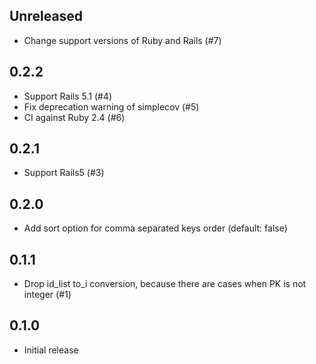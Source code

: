## Unreleased

- Change support versions of Ruby and Rails (#7)

## 0.2.2

- Support Rails 5.1 (#4)
- Fix deprecation warning of simplecov (#5)
- CI against Ruby 2.4 (#6)

## 0.2.1

- Support Rails5 (#3)

## 0.2.0

- Add sort option for comma separated keys order (default: false)

## 0.1.1

- Drop id_list to_i conversion, because there are cases when PK is not integer (#1)

## 0.1.0

- Initial release

